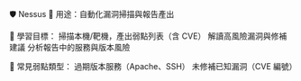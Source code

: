 🛡️ Nessus
📌 用途：自動化漏洞掃描與報告產出

🎯 學習目標：
掃描本機/靶機，產出弱點列表（含 CVE）
解讀高風險漏洞與修補建議
分析報告中的服務與版本風險

🧰 常見弱點類型：
過期版本服務（Apache、SSH）
未修補已知漏洞（CVE 編號）
